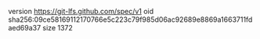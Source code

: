 version https://git-lfs.github.com/spec/v1
oid sha256:09ce58169112170766e5c223c79f985d06ac92689e8869a1663711fdaed69a37
size 1372
